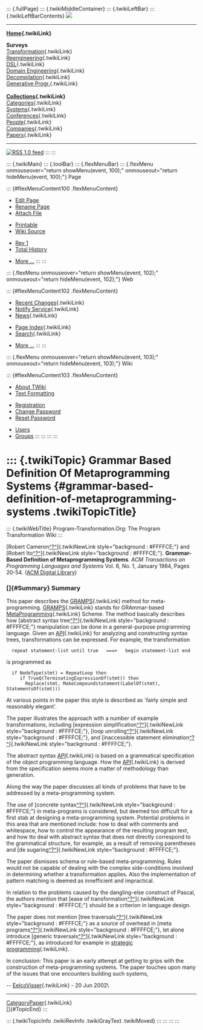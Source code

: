 ::: {.fullPage}
::: {.twikiMiddleContainer}
::: {.twikiLeftBar}
::: {.twikiLeftBarContents}
![](../pub/transformation.gif)

------------------------------------------------------------------------

**[Home](WebHome){.twikiLink}**

**Surveys**\
[Transformation](ProgramTransformation){.twikiLink}\
[Reengineering](ReengineeringWiki){.twikiLink}\
[DSL](DomainSpecificLanguages){.twikiLink}\
[Domain Engineering](DomainEngineering){.twikiLink}\
[Decompilation](DeCompilation){.twikiLink}\
[Generative Progr.](GenerativeProgrammingWiki){.twikiLink}\
\
**[Collections](CategoryCollection){.twikiLink}**\
[Categories](CategoryCategory){.twikiLink}\
[Systems](TransformationSystems){.twikiLink}\
[Conferences](TransformationConferences){.twikiLink}\
[People](TransformationPeople){.twikiLink}\
[Companies](TransformationCompanies){.twikiLink}\
[Papers](CategoryPaper){.twikiLink}

------------------------------------------------------------------------

[![](../pub/rss.gif "RSS 1.0 feed")](WebRss@skin=rss)
:::
:::

::: {.twikiMain}
::: {.toolBar}
::: {.flexMenuBar}
::: {.flexMenu onmouseover="return showMenu(event, 100);" onmouseout="return hideMenu(event, 100);"}
Page

::: {#flexMenuContent100 .flexMenuContent}
-   [Edit
    Page](http://www.program-transformation.org/edit/Transform/GrammarBasedDefinitionOfMetaprogrammingSystems?t=1536826400)
-   [Rename
    Page](http://www.program-transformation.org/rename/Transform/GrammarBasedDefinitionOfMetaprogrammingSystems)
-   [Attach
    File](http://www.program-transformation.org/attach/Transform/GrammarBasedDefinitionOfMetaprogrammingSystems)

<!-- -->

-   [Printable](http://www.program-transformation.org/view/Transform/GrammarBasedDefinitionOfMetaprogrammingSystems?skin=print.pattern)
-   [Wiki
    Source](http://www.program-transformation.org/view/Transform/GrammarBasedDefinitionOfMetaprogrammingSystems?skin=text&raw=on&contenttype=text/plain)

<!-- -->

-   [Rev
    1](http://www.program-transformation.org/view/Transform/GrammarBasedDefinitionOfMetaprogrammingSystems?rev=1.1)
-   [Total
    History](http://www.program-transformation.org/rdiff/Transform/GrammarBasedDefinitionOfMetaprogrammingSystems)

<!-- -->

-   [More
    \...](http://www.program-transformation.org/oops/Transform/GrammarBasedDefinitionOfMetaprogrammingSystems?template=oopsmore&param1=1.1&param2=1.1)
:::
:::

::: {.flexMenu onmouseover="return showMenu(event, 102);" onmouseout="return hideMenu(event, 102);"}
Web

::: {#flexMenuContent102 .flexMenuContent}
-   [Recent Changes](WebChanges){.twikiLink}
-   [Notify Service](WebNotify){.twikiLink}
-   [News](WebNews){.twikiLink}

<!-- -->

-   [Page Index](WebIndex){.twikiLink}
-   [Search](WebSearch){.twikiLink}

<!-- -->

-   [More
    \...](http://www.program-transformation.org/oops/Transform/GrammarBasedDefinitionOfMetaprogrammingSystems?template=oopsmore&param1=1.1&param2=1.1)
:::
:::

::: {.flexMenu onmouseover="return showMenu(event, 103);" onmouseout="return hideMenu(event, 103);"}
Wiki

::: {#flexMenuContent103 .flexMenuContent}
-   [About
    TWiki](http://www.program-transformation.org/view/TWiki/WebHome)
-   [Text
    Formatting](http://www.program-transformation.org/view/TWiki/TextFormattingRules)

<!-- -->

-   [Registration](http://www.program-transformation.org/view/TWiki/TWikiRegistration)
-   [Change
    Password](http://www.program-transformation.org/view/TWiki/ChangePassword)
-   [Reset
    Password](http://www.program-transformation.org/view/TWiki/ResetPassword)

<!-- -->

-   [Users](http://www.program-transformation.org/view/Main/TWikiUsers)
-   [Groups](http://www.program-transformation.org/view/Main/TWikiGroups)
:::
:::
:::
:::

::: {.twikiTopic}
Grammar Based Definition Of Metaprogramming Systems {#grammar-based-definition-of-metaprogramming-systems .twikiTopicTitle}
===================================================

::: {.twikiWebTitle}
Program-Transformation.Org: The Program Transformation Wiki
:::

[Robert
Cameron[^?^](http://www.program-transformation.org/edit/Transform/RobertCameron?topicparent=Transform.GrammarBasedDefinitionOfMetaprogrammingSystems)]{.twikiNewLink
style="background : #FFFFCE;"} and [Robert
Ito[^?^](http://www.program-transformation.org/edit/Transform/RobertIto?topicparent=Transform.GrammarBasedDefinitionOfMetaprogrammingSystems)]{.twikiNewLink
style="background : #FFFFCE;"}. **Grammar-Based Definition of
Metaprogramming Systems**. *ACM Transactions on Programming Languages
and Systems* Vol. 6, No. 1, January 1984, Pages 20-54. ([ACM Digital
Library](http://portal.acm.org/citation.cfm?id=357233.357235&coll=portal&dl=ACM&idx=J783&part=transaction&WantType=transaction&title=ACM%20Transactions%20on%20Programming%20Languages%20and%20Systems%20%28TOPLAS%29&CFID=2999757&CFTOKEN=28486623))

### []{#Summary} Summary

This paper describes the [GRAMPS](GRAMPS){.twikiLink} method for
meta-programming. [GRAMPS](GRAMPS){.twikiLink} stands for GRAmmar-based
[MetaProgramming](MetaProgramming){.twikiLink} Scheme. The method
basically describes how [abstract syntax
tree[^?^](http://www.program-transformation.org/edit/Transform/AbstractSyntaxTree?topicparent=Transform.GrammarBasedDefinitionOfMetaprogrammingSystems)]{.twikiNewLink
style="background : #FFFFCE;"} manipulation can be done in a
general-purpose programming language. Given an [API](API){.twikiLink}
for analyzing and constructing syntax trees, transformations can be
expressed. For example, the transformation

      repeat statement-list until true   ===>   begin statement-list end

is programmed as

      if NodeType(stmt) = RepeatLoop then
         if TrueQ(TerminatingExpressionOf(stmt)) then
           Replace(stmt, MakeCompoundstatement(LabelOf(stmt), StatementsOf(stmt)))

At various points in the paper this style is described as \`fairly
simple and reasonably elegant\'.

The paper illustrates the approach with a number of example
transformations, including [expression
simplification[^?^](http://www.program-transformation.org/edit/Transform/ExpressionSimplification?topicparent=Transform.GrammarBasedDefinitionOfMetaprogrammingSystems)]{.twikiNewLink
style="background : #FFFFCE;"}, [loop
unrolling[^?^](http://www.program-transformation.org/edit/Transform/LoopUnrolling?topicparent=Transform.GrammarBasedDefinitionOfMetaprogrammingSystems)]{.twikiNewLink
style="background : #FFFFCE;"}, and [inaccessible statement
elimination[^?^](http://www.program-transformation.org/edit/Transform/InaccessibleStatementElimination?topicparent=Transform.GrammarBasedDefinitionOfMetaprogrammingSystems)]{.twikiNewLink
style="background : #FFFFCE;"}.

The abstract syntax [API](API){.twikiLink} is based on a grammatical
specification of the object programming language. How the
[API](API){.twikiLink} is derived from the specification seems more a
matter of methodology than generation.

Along the way the paper discusses all kinds of problems that have to be
addressed by a meta-programming system.

The use of [concrete
syntax[^?^](http://www.program-transformation.org/edit/Transform/ConcreteSyntax?topicparent=Transform.GrammarBasedDefinitionOfMetaprogrammingSystems)]{.twikiNewLink
style="background : #FFFFCE;"} in meta-programs is considered, but
deemed too difficult for a first stab at designing a meta-programming
system. Potential problems in this area that are mentioned include: how
to deal with comments and whitespace, how to control the appearance of
the resulting program text, and how tto deal with abstract syntax that
does not directly correspond to the grammatical structure, for example,
as a result of removing parentheses and [de
sugaring[^?^](http://www.program-transformation.org/edit/Transform/DeSugaring?topicparent=Transform.GrammarBasedDefinitionOfMetaprogrammingSystems)]{.twikiNewLink
style="background : #FFFFCE;"}.

The paper dismisses schema or rule-based meta-programming. Rules would
not be capable of dealing with the complex side-conditions involved in
determining whether a transformation applies. Also the implementation of
pattern matching is deemed as innefficient and impractical.

In relation to the problems caused by the dangling-else construct of
Pascal, the authors mention that [ease of
transformation[^?^](http://www.program-transformation.org/edit/Transform/EaseOfTransformation?topicparent=Transform.GrammarBasedDefinitionOfMetaprogrammingSystems)]{.twikiNewLink
style="background : #FFFFCE;"} should be a criterion in language design.

The paper does not mention [tree
traversals[^?^](http://www.program-transformation.org/edit/Transform/TreeTraversals?topicparent=Transform.GrammarBasedDefinitionOfMetaprogrammingSystems)]{.twikiNewLink
style="background : #FFFFCE;"} as a source of overhead in [meta
programs[^?^](http://www.program-transformation.org/edit/Transform/MetaPrograms?topicparent=Transform.GrammarBasedDefinitionOfMetaprogrammingSystems)]{.twikiNewLink
style="background : #FFFFCE;"}, let alone introduce [generic
traversals[^?^](http://www.program-transformation.org/edit/Transform/GenericTraversals?topicparent=Transform.GrammarBasedDefinitionOfMetaprogrammingSystems)]{.twikiNewLink
style="background : #FFFFCE;"}, as introduced for example in [strategic
programming](StrategicProgramming){.twikiLink}.

In conclusion: This paper is an early attempt at getting to grips with
the construction of meta-programming systems. The paper touches upon
many of the issues that one encounters building such systems,

\-- [EelcoVisser](../Main/EelcoVisser){.twikiLink} - 20 Jun 2002\

------------------------------------------------------------------------

[CategoryPaper](CategoryPaper){.twikiLink}\
[]{#TopicEnd}
:::

::: {.twikiTopicInfo .twikiRevInfo .twikiGrayText .twikiMoved}
:::
:::
:::
:::
